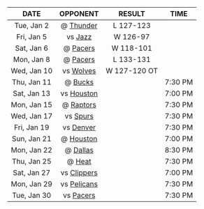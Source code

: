 |    DATE     |            OPPONENT            |    RESULT    |  TIME   |
|:-----------:|:------------------------------:|:------------:|:-------:|
| Tue, Jan 2  |    @ [Thunder](/r/Thunder)     |  L 127-123   |         |
| Fri, Jan 5  |     vs [Jazz](/r/UtahJazz)     |   W 126-97   |         |
| Sat, Jan 6  |     @ [Pacers](/r/pacers)      |  W 118-101   |         |
| Mon, Jan 8  |     @ [Pacers](/r/pacers)      |  L 133-131   |         |
| Wed, Jan 10 |  vs [Wolves](/r/timberwolves)  | W 127-120 OT |         |
| Thu, Jan 11 |     @ [Bucks](/r/MkeBucks)     |              | 7:30 PM |
| Sat, Jan 13 |    vs [Houston](/r/rockets)    |              | 7:00 PM |
| Mon, Jan 15 | @ [Raptors](/r/torontoraptors) |              | 7:30 PM |
| Wed, Jan 17 |    vs [Spurs](/r/NBASpurs)     |              | 7:30 PM |
| Fri, Jan 19 | vs [Denver](/r/denvernuggets)  |              | 7:30 PM |
| Sun, Jan 21 |    @ [Houston](/r/rockets)     |              | 7:00 PM |
| Mon, Jan 22 |    @ [Dallas](/r/Mavericks)    |              | 8:30 PM |
| Thu, Jan 25 |       @ [Heat](/r/heat)        |              | 7:30 PM |
| Sat, Jan 27 |  vs [Clippers](/r/LAClippers)  |              | 7:00 PM |
| Mon, Jan 29 | vs [Pelicans](/r/NOLAPelicans) |              | 7:30 PM |
| Tue, Jan 30 |     vs [Pacers](/r/pacers)     |              | 7:30 PM |